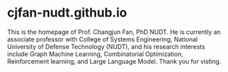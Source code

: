 # cjfan-nudt.github.io
This is the homepage of Prof. Changjun Fan, PhD NUDT. He is currently an associate professor with College of Systems Engineering, National University of Defense Technology (NUDT), and his research interests include Graph Machine Learning, Combinatorial Optimization, Reinforcement learning, and Large Language Model. Thank you for visting.
